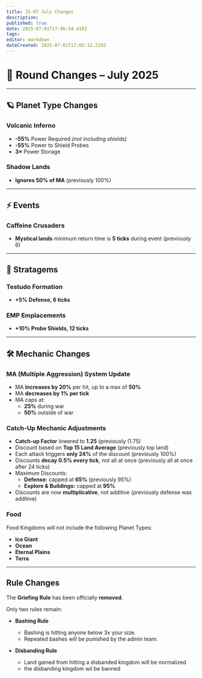 ```yaml
---
title: 25-07 July Changes
description: 
published: true
date: 2025-07-01T17:06:54.416Z
tags: 
editor: markdown
dateCreated: 2025-07-01T17:05:12.229Z
---
```


# 🌌 Round Changes – **July 2025**

---

## 🪐 Planet Type Changes

### **Volcanic Inferno** 
- **-55%** Power Required *(not including shields)*
- **-55%** Power to Shield Probes
- **3×** Power Storage

### **Shadow Lands**
- **Ignores 50% of MA** (previously 100%)

---

## ⚡ Events

### **Caffeine Crusaders**
- **Mystical lands** minimum return time is **5 ticks** during event (previously 6)

--- 

## 🧠 Stratagems

### **Testudo Formation**
- **+5% Defense, 6 ticks**

### **EMP Emplacements**
- **+10% Probe Shields, 12 ticks**

---

## 🛠️ Mechanic Changes

### **MA (Multiple Aggression) System Update**
- MA **increases by 20%** per hit, up to a max of **50%**
- MA **decreases by 1% per tick**
- MA caps at:
  - **25%** during war
  - **50%** outside of war



### **Catch-Up Mechanic Adjustments**
- **Catch-up Factor** lowered to **1.25** (previously (1.75)
- Discount based on **Top 15 Land Average** (previously top land)
- Each attack triggers **only 24%** of the discount (previously 100%)
- Discounts **decay 0.5% every tick**, not all at once (previously all at once after 24 ticks)
- Maximum Discounts:
  - **Defense:** capped at **65%** (previously 95%)
  - **Explore & Buildings:** capped at **95%**
- Discounts are now **multiplicative**, not additive (previously defense was additive)


### Food

Food Kingdoms will not include the following Planet Types:
- **Ice Giant**
- **Ocean**
- **Eternal Plains**
- **Terra**
--- 

## Rule Changes
The **Griefing Rule** has been officially **removed**.

Only two rules remain:
- **Bashing Rule**
  - Bashing is hitting anyone below 3x your size. 
  - Repeated bashes will be punished by the admin team.
  
- **Disbanding Rule**
  - Land gained from hitting a disbanded kingdom will be normalized
  - the disbanding kingdom wil be banned



